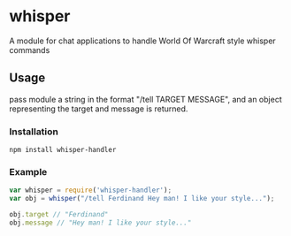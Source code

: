# whisper
A module for chat applications to handle World Of Warcraft style whisper commands
## Usage
pass module a string in the format "/tell TARGET MESSAGE", and an object representing the target and message is returned.

### Installation
```
npm install whisper-handler
```

### Example
```javascript
var whisper = require('whisper-handler');
var obj = whisper("/tell Ferdinand Hey man! I like your style...");

obj.target // "Ferdinand"
obj.message // "Hey man! I like your style..."
```
